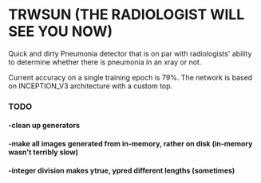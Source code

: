 # TRWSUN  (THE RADIOLOGIST WILL SEE YOU NOW)
Quick and dirty Pneumonia detector that is on par with radiologists' ability to determine whether there is pneumonia in an xray or not.

Current accuracy on a single training epoch is 79%.
The network is based on INCEPTION_V3 architecture with a custom top.



### TODO

#### -clean up generators 
#### -make all images generated from in-memory, rather on disk (in-memory wasn't terribly slow)
#### -integer division makes ytrue, ypred different lengths (sometimes) 
